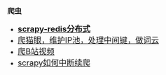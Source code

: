 ### 爬虫

- [<font size=+1>**scrapy-redis分布式**</font>](./ch_Distributedcrawler)
- [<font size=+1>爬猫眼，维护IP池，处理中间键，做词云</font>](./ch_Haiwang)
- [<font size=+1>爬B站视频</font>](./ch_Bilibili)
- [<font size=+1>scrapy如何中断续爬</font>](./ch_summary/summary01.md)